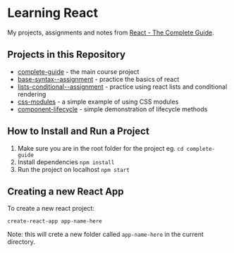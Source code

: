# Learning React

My projects, assignments and notes from [React - The Complete Guide](https://www.udemy.com/react-the-complete-guide-incl-redux/).

## Projects in this Repository

- [complete-guide](https://github.com/nickyfahey/Learning-React/tree/master/complete-guide) - the main course project
- [base-syntax--assignment](https://github.com/nickyfahey/Learning-React/tree/master/base-syntax--assignment) - practice the basics of react
- [lists-conditional--assignment](https://github.com/nickyfahey/Learning-React/tree/master/lists-conditionals--assignment) - practice using react lists and conditional rendering
- [css-modules](https://github.com/nickyfahey/Learning-React/tree/master/css-modules) - a simple example of using CSS modules
- [component-lifecycle](https://github.com/nickyfahey/Learning-React/tree/master/component-lifecycle) - simple demonstration of lifecycle methods

## How to Install and Run a Project

1. Make sure you are in the root folder for the project eg. `cd complete-guide`
2. Install dependencies `npm install`
3. Run the project on localhost `npm start`

## Creating a new React App

To create a new react project:

`create-react-app app-name-here`

Note: this will crete a new folder called `app-name-here` in the current directory.
